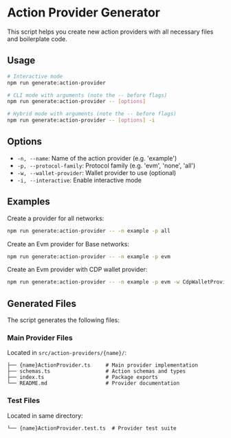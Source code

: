 # Action Provider Generator

This script helps you create new action providers with all necessary files and boilerplate code.

## Usage

```bash
# Interactive mode
npm run generate:action-provider

# CLI mode with arguments (note the -- before flags)
npm run generate:action-provider -- [options]

# Hybrid mode with arguments (note the -- before flags)
npm run generate:action-provider -- [options] -i
```

## Options

- `-n, --name`: Name of the action provider (e.g. 'example')
- `-p, --protocol-family`: Protocol family (e.g. 'evm', 'none', 'all')
- `-w, --wallet-provider`: Wallet provider to use (optional)
- `-i, --interactive`: Enable interactive mode

## Examples

Create a provider for all networks:

```bash
npm run generate:action-provider -- -n example -p all
```

Create an Evm provider for Base networks:

```bash
npm run generate:action-provider -- -n example -p evm
```

Create an Evm provider with CDP wallet provider:

```bash
npm run generate:action-provider -- -n example -p evm -w CdpWalletProvider
```

## Generated Files

The script generates the following files:

### Main Provider Files

Located in `src/action-providers/{name}/`:

```
├── {name}ActionProvider.ts     # Main provider implementation
├── schemas.ts                  # Action schemas and types
├── index.ts                    # Package exports
└── README.md                   # Provider documentation
```

### Test Files

Located in same directory:

```
└── {name}ActionProvider.test.ts  # Provider test suite
```
